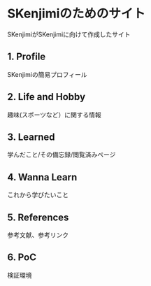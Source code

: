 # SKenjimiのためのサイト
SKenjimiがSKenjimiに向けて作成したサイト

## 1. Profile
SKenjimiの簡易プロフィール

## 2. Life and Hobby
趣味(スポーツなど）に関する情報

## 3. Learned
学んだこと/その備忘録/閲覧済みページ

## 4. Wanna Learn
これから学びたいこと

## 5. References
参考文献、参考リンク

## 6. PoC
検証環境


